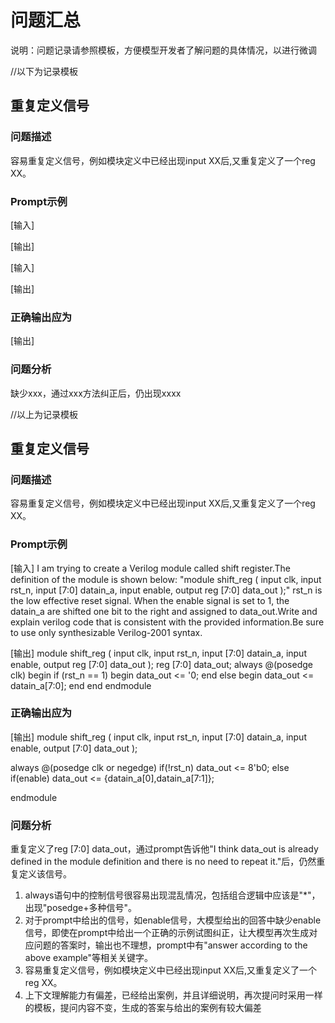 # 问题汇总

说明：问题记录请参照模板，方便模型开发者了解问题的具体情况，以进行微调

//以下为记录模板

## 重复定义信号

### 问题描述

容易重复定义信号，例如模块定义中已经出现input XX后,又重复定义了一个reg XX。

### Prompt示例

[输入]

[输出]

[输入]

[输出]

### 正确输出应为

[输出]


### 问题分析

缺少xxx，通过xxx方法纠正后，仍出现xxxx

//以上为记录模板


## 重复定义信号

### 问题描述

容易重复定义信号，例如模块定义中已经出现input XX后,又重复定义了一个reg XX。

### Prompt示例

[输入]
I am trying to create a Verilog module called shift register.The definition of the module is shown below:
"module shift_reg
(
input clk,
input rst_n,
input 	[7:0] datain_a,
input 	enable,
output  reg [7:0] data_out
);"
rst_n is the low effective reset signal. When the enable signal is set to 1, the datain_a are shifted one bit to the right and assigned to data_out.Write and explain verilog code that is consistent with the provided information.Be sure to use only synthesizable Verilog-2001 syntax.

[输出]
module shift_reg
(
input  clk,
input  rst_n,
input  [7:0] datain_a,
input  enable,
output  reg [7:0] data_out
);
reg [7:0] data_out;
always @(posedge clk) begin
    if (rst_n == 1) begin
        data_out <= '0;
    end else begin
        data_out <= datain_a[7:0];
    end
end
endmodule

### 正确输出应为

[输出]
module shift_reg
(
input clk,
input rst_n,
input 	[7:0] datain_a,
input 	enable,
output  [7:0] data_out
);

always @(posedge clk or negedge)
  if(!rst_n)
	data_out <= 8'b0;
  else if(enable)
	data_out <= {datain_a[0],datain_a[7:1]};

endmodule

### 问题分析

重复定义了reg [7:0] data_out，通过prompt告诉他"I think data_out is already defined in the module definition and there is no need to repeat it."后，仍然重复定义该信号。





1.  always语句中的控制信号很容易出现混乱情况，包括组合逻辑中应该是"*"，出现"posedge+多种信号"。
2.  对于prompt中给出的信号，如enable信号，大模型给出的回答中缺少enable信号，即使在prompt中给出一个正确的示例试图纠正，让大模型再次生成对应问题的答案时，输出也不理想，prompt中有"answer according to the above example"等相关关键字。
3.  容易重复定义信号，例如模块定义中已经出现input XX后,又重复定义了一个reg XX。
4.  上下文理解能力有偏差，已经给出案例，并且详细说明，再次提问时采用一样的模板，提问内容不变，生成的答案与给出的案例有较大偏差
